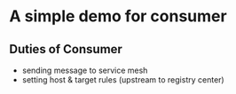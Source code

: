# A simple demo for consumer

## Duties of Consumer
- sending message to service mesh
- setting host & target rules (upstream to registry center)
